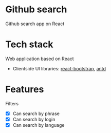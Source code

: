 # Github search

Github search app on React

# Tech stack
Web application based on React

- Clientside UI libraries: [react-bootstrap](https://react-bootstrap.github.io/), [antd](https://ant.design/docs/react/introduce)

# Features

Filters
- [x] Can search by phrase
- [x] Can search by login 
- [x] Can search by language